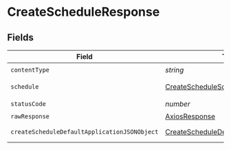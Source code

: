 # CreateScheduleResponse


## Fields

| Field                                                                                                   | Type                                                                                                    | Required                                                                                                | Description                                                                                             |
| ------------------------------------------------------------------------------------------------------- | ------------------------------------------------------------------------------------------------------- | ------------------------------------------------------------------------------------------------------- | ------------------------------------------------------------------------------------------------------- |
| `contentType`                                                                                           | *string*                                                                                                | :heavy_check_mark:                                                                                      | N/A                                                                                                     |
| `schedule`                                                                                              | [CreateScheduleSchedule](../../models/operations/createscheduleschedule.md)                             | :heavy_minus_sign:                                                                                      | A schedule object.                                                                                      |
| `statusCode`                                                                                            | *number*                                                                                                | :heavy_check_mark:                                                                                      | N/A                                                                                                     |
| `rawResponse`                                                                                           | [AxiosResponse](https://axios-http.com/docs/res_schema)                                                 | :heavy_minus_sign:                                                                                      | N/A                                                                                                     |
| `createScheduleDefaultApplicationJSONObject`                                                            | [CreateScheduleDefaultApplicationJSON](../../models/operations/createscheduledefaultapplicationjson.md) | :heavy_minus_sign:                                                                                      | Error response.                                                                                         |